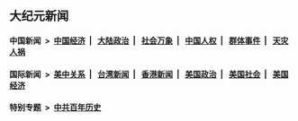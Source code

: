 ## 大纪元新闻

#### 中国新闻 &nbsp;>&nbsp; [中国经济](indexes/ncid283/README.md?02260445) &nbsp;| &nbsp; [大陆政治](indexes/ncid277/README.md?02260445) &nbsp;| &nbsp; [社会万象](indexes/ncid282/README.md?02260445) &nbsp;| &nbsp; [中国人权](indexes/ncid278/README.md?02260445) &nbsp;| &nbsp; [群体事件](indexes/ncid279/README.md?02260445) &nbsp;| &nbsp; [天灾人祸](indexes/ncid280/README.md?02260445)

#### 国际新闻 &nbsp;>&nbsp; [美中关系](indexes/nf1412576/README.md?02260445) &nbsp;| &nbsp; [台湾新闻](indexes/ncid1349361/README.md?02260445) &nbsp;| &nbsp; [香港新闻](indexes/ncid1349362/README.md?02260445) &nbsp;| &nbsp; [美国政治](indexes/ncid1078159/README.md?02260445) &nbsp;| &nbsp; [美国社会](indexes/ncid1078160/README.md?02260445) &nbsp;| &nbsp; [美国经济](indexes/ncid1078158/README.md?02260445)

#### 特别专题 &nbsp;>&nbsp; [中共百年历史](https://github.com/epoch-news/epoch-special/blob/master/README.md?02260445)  
